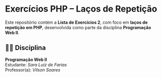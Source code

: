 # Exercícios PHP – Laços de Repetição

Este repositório contém a **Lista de Exercícios 2**, com foco em **laços de repetição em PHP**, desenvolvida como parte da disciplina **Programação Web II**.


## 🧑‍🏫 Disciplina

**Programação Web II**  
Estudante: *Sara Luiz de Farias*  
Professor(a): *Vilson Soares*
